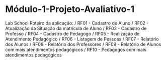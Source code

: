 # Módulo-1-Projeto-Avaliativo-1 
Lab School 
Roteiro da aplicação: 
/ RF01 - Cadastro de Aluno
/ RF02 - Atualização da Situação da matrícula de Aluno
/ RF03 - Cadastro de Professo
/ RF04 - Cadastro de Pedagogo
/ RF05 - Realização de Atendimento Pedagógico
/ RF06 - Listagem de Pessoas
/ RF07 - Relatório dos Alunos
/ RF08 - Relatório dos Professores
/ RF09 - Relatório de Alunos com mais atendimentos pedagógicos
/ RF10 - Pedagogos com mais atendimentos pedagógicos

